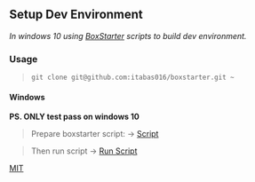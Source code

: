 ## Setup Dev Environment

_In windows 10 using [BoxStarter](http://boxstarter.org/) scripts to build dev environment._

### Usage

> `git clone git@github.com:itabas016/boxstarter.git ~`

#### Windows

**PS. ONLY test pass on windows 10**

> Prepare boxstarter script: -> [Script](https://raw.githubusercontent.com/itabas016/env/master/windows/run.txt)

> Then run script -> [Run Script](http://boxstarter.org/package/nr/url?https://raw.githubusercontent.com/itabas016/env/master/windows/run.txt)

[MIT](https://github.com/itabas016/install/blob/master/LICENSE)
